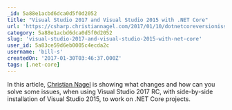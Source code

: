 ```yaml
---
_id: 5a88e1acbd6dca0d5f0d2052
title: "Visual Studio 2017 and Visual Studio 2015 with .NET Core"
url: 'https://csharp.christiannagel.com/2017/01/10/dotnetcoreversionissues/'
category: 5a88e1acbd6dca0d5f0d2052
slug: 'visual-studio-2017-and-visual-studio-2015-with-net-core'
user_id: 5a83ce59d6eb0005c4ecda2c
username: 'bill-s'
createdOn: '2017-01-30T03:46:37.000Z'
tags: [.net-core]
---
```


In this article, <a href="https://csharp.christiannagel.com/">Christian Nagel</a> is showing what changes and how can you solve some issues, when using Visual Studio 2017 RC, with side-by-side installation of Visual Studio 2015, to work on .NET Core projects.
